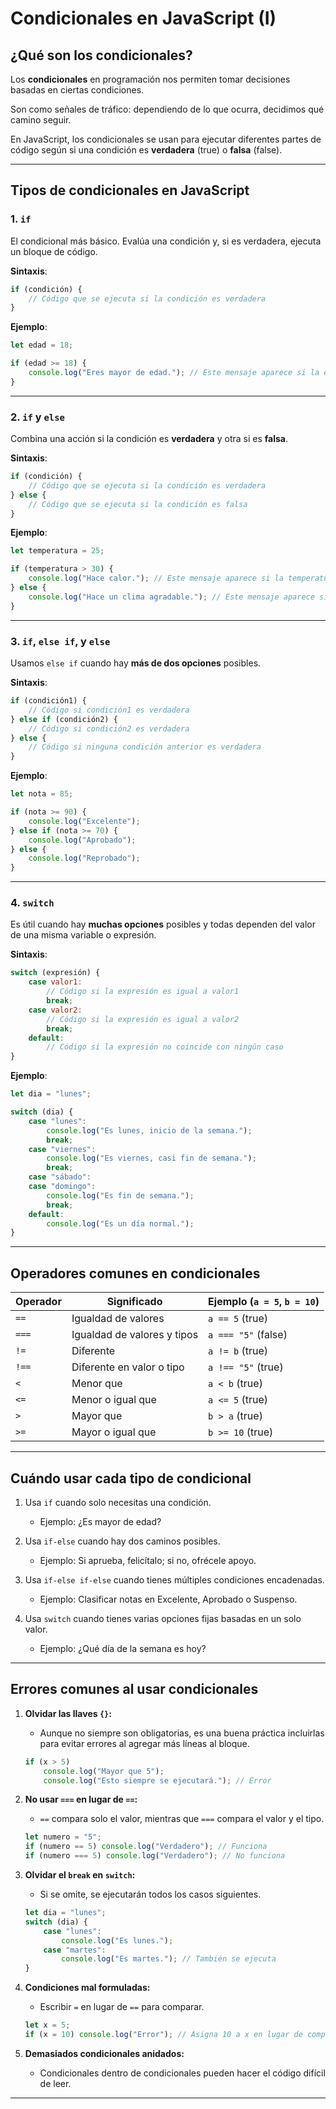 
# Condicionales en JavaScript (I)

## **¿Qué son los condicionales?**

Los **condicionales** en programación nos permiten tomar decisiones basadas en ciertas condiciones. 

Son como señales de tráfico: dependiendo de lo que ocurra, decidimos qué camino seguir. 

En JavaScript, los condicionales se usan para ejecutar diferentes partes de código según si una condición es **verdadera** (true) o **falsa** (false).

---

## **Tipos de condicionales en JavaScript**

### 1. **`if`**
El condicional más básico. Evalúa una condición y, si es verdadera, ejecuta un bloque de código.

**Sintaxis**:
```javascript
if (condición) {
    // Código que se ejecuta si la condición es verdadera
}
```

**Ejemplo**:
```javascript
let edad = 18;

if (edad >= 18) {
    console.log("Eres mayor de edad."); // Este mensaje aparece si la edad es 18 o mayor
}
```

---

### 2. **`if` y `else`**
Combina una acción si la condición es **verdadera** y otra si es **falsa**.

**Sintaxis**:
```javascript
if (condición) {
    // Código que se ejecuta si la condición es verdadera
} else {
    // Código que se ejecuta si la condición es falsa
}
```

**Ejemplo**:
```javascript
let temperatura = 25;

if (temperatura > 30) {
    console.log("Hace calor."); // Este mensaje aparece si la temperatura es mayor a 30
} else {
    console.log("Hace un clima agradable."); // Este mensaje aparece si la temperatura es 30 o menor
}
```

---

### 3. **`if`, `else if`, y `else`**
Usamos `else if` cuando hay **más de dos opciones** posibles.

**Sintaxis**:
```javascript
if (condición1) {
    // Código si condición1 es verdadera
} else if (condición2) {
    // Código si condición2 es verdadera
} else {
    // Código si ninguna condición anterior es verdadera
}
```

**Ejemplo**:
```javascript
let nota = 85;

if (nota >= 90) {
    console.log("Excelente");
} else if (nota >= 70) {
    console.log("Aprobado");
} else {
    console.log("Reprobado");
}
```

---

### 4. **`switch`**
Es útil cuando hay **muchas opciones** posibles y todas dependen del valor de una misma variable o expresión.

**Sintaxis**:
```javascript
switch (expresión) {
    case valor1:
        // Código si la expresión es igual a valor1
        break;
    case valor2:
        // Código si la expresión es igual a valor2
        break;
    default:
        // Código si la expresión no coincide con ningún caso
}
```

**Ejemplo**:
```javascript
let dia = "lunes";

switch (dia) {
    case "lunes":
        console.log("Es lunes, inicio de la semana.");
        break;
    case "viernes":
        console.log("Es viernes, casi fin de semana.");
        break;
    case "sábado":
    case "domingo":
        console.log("Es fin de semana.");
        break;
    default:
        console.log("Es un día normal.");
}
```

---

## **Operadores comunes en condicionales**

| Operador   | Significado                     | Ejemplo (`a = 5`, `b = 10`) |
|------------|---------------------------------|-----------------------------|
| `==`       | Igualdad de valores            | `a == 5` (true)            |
| `===`      | Igualdad de valores y tipos    | `a === "5"` (false)         |
| `!=`       | Diferente                      | `a != b` (true)            |
| `!==`      | Diferente en valor o tipo      | `a !== "5"` (true)         |
| `<`        | Menor que                      | `a < b` (true)             |
| `<=`       | Menor o igual que              | `a <= 5` (true)            |
| `>`        | Mayor que                      | `b > a` (true)             |
| `>=`       | Mayor o igual que              | `b >= 10` (true)           |

---

## **Cuándo usar cada tipo de condicional**

1. Usa `if` cuando solo necesitas una condición.
   - Ejemplo: ¿Es mayor de edad?
   
2. Usa `if-else` cuando hay dos caminos posibles.
   - Ejemplo: Si aprueba, felicítalo; si no, ofrécele apoyo.

3. Usa `if-else if-else` cuando tienes múltiples condiciones encadenadas.
   - Ejemplo: Clasificar notas en Excelente, Aprobado o Suspenso.

4. Usa `switch` cuando tienes varias opciones fijas basadas en un solo valor.
   - Ejemplo: ¿Qué día de la semana es hoy?

---

## **Errores comunes al usar condicionales**

1. **Olvidar las llaves `{}`:**
   - Aunque no siempre son obligatorias, es una buena práctica incluirlas para evitar errores al agregar más líneas al bloque.
   ```javascript
   if (x > 5)
       console.log("Mayor que 5");
       console.log("Esto siempre se ejecutará."); // Error
   ```

2. **No usar `===` en lugar de `==`:**
   - `==` compara solo el valor, mientras que `===` compara el valor y el tipo.
   ```javascript
   let numero = "5";
   if (numero == 5) console.log("Verdadero"); // Funciona
   if (numero === 5) console.log("Verdadero"); // No funciona
   ```

3. **Olvidar el `break` en `switch`:**
   - Si se omite, se ejecutarán todos los casos siguientes.
   ```javascript
   let dia = "lunes";
   switch (dia) {
       case "lunes":
           console.log("Es lunes.");
       case "martes":
           console.log("Es martes."); // También se ejecuta
   }
   ```

4. **Condiciones mal formuladas:**
   - Escribir `=` en lugar de `==` para comparar.
   ```javascript
   let x = 5;
   if (x = 10) console.log("Error"); // Asigna 10 a x en lugar de compararlo
   ```

5. **Demasiados condicionales anidados:**
   - Condicionales dentro de condicionales pueden hacer el código difícil de leer.

---


